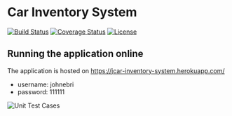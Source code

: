 # Car Inventory System

[![Build Status](https://travis-ci.org/johnebri/FoodVendorApp.svg?branch=master)](https://travis-ci.org/johnebri/FoodVendorApp)
[![Coverage Status](https://coveralls.io/repos/github/johnebri/FoodVendorApp/badge.svg?branch=master)](https://coveralls.io/github/johnebri/FoodVendorApp?branch=master)
[![License](http://img.shields.io/:license-apache-blue.svg)](http://www.apache.org/licenses/LICENSE-2.0.html)


## Running the application online
The application is hosted on https://jcar-inventory-system.herokuapp.com/

 - username: johnebri
 - password: 111111


![Unit Test Cases](https://res.cloudinary.com/dxi6ee9zf/image/upload/v1592009615/tests_c2jgge.jpg)

